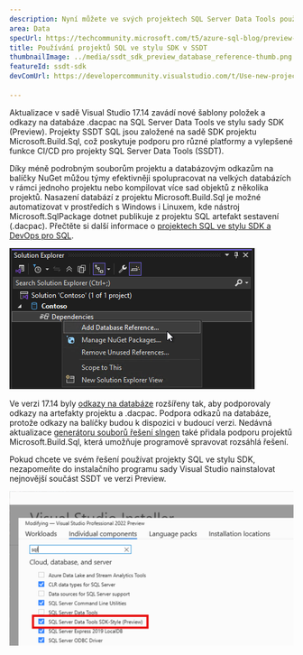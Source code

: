 ```yaml
---
description: Nyní můžete ve svých projektech SQL Server Data Tools používat formát souboru projektu ve stylu SDK s vylepšenými funkcemi ladění SQL a porovnávání schémat.
area: Data
specUrl: https://techcommunity.microsoft.com/t5/azure-sql-blog/preview-release-of-sdk-style-sql-projects-in-visual-studio-2022/ba-p/4240616
title: Používání projektů SQL ve stylu SDK v SSDT
thumbnailImage: ../media/ssdt_sdk_preview_database_reference-thumb.png
featureId: ssdt-sdk
devComUrl: https://developercommunity.visualstudio.com/t/Use-new-project-file-format-for-sqlproj/480461

---
```



Aktualizace v sadě Visual Studio 17.14 zavádí nové šablony položek a odkazy na databáze .dacpac na SQL Server Data Tools ve stylu sady SDK (Preview). Projekty SSDT SQL jsou založené na sadě SDK projektu Microsoft.Build.Sql, což poskytuje podporu pro různé platformy a vylepšené funkce CI/CD pro projekty SQL Server Data Tools (SSDT).

Díky méně podrobným souborům projektu a databázovým odkazům na balíčky NuGet můžou týmy efektivněji spolupracovat na velkých databázích v rámci jednoho projektu nebo kompilovat více sad objektů z několika projektů. Nasazení databází z projektu Microsoft.Build.Sql je možné automatizovat v prostředích s Windows i Linuxem, kde nástroj Microsoft.SqlPackage dotnet publikuje z projektu SQL artefakt sestavení (.dacpac). Přečtěte si další informace o [projektech SQL ve stylu SDK a DevOps pro SQL](https://aka.ms/sqlprojects).

![Přidání odkazu na databázi v SQL Server Data Tools ve stylu sady SDK](../media/ssdt_sdk_preview_database_reference.png)

Ve verzi 17.14 byly [odkazy na databáze](https://learn.microsoft.com/sql/tools/sql-database-projects/concepts/database-references?pivots=sq1-visual-studio-sdk) rozšířeny tak, aby podporovaly odkazy na artefakty projektu a .dacpac. Podpora odkazů na databáze, protože odkazy na balíčky budou k dispozici v budoucí verzi. Nedávná aktualizace [generátoru souborů řešení slngen](https://github.com/microsoft/slngen) také přidala podporu projektů Microsoft.Build.Sql, která umožňuje programově spravovat rozsáhlá řešení.

Pokud chcete ve svém řešení používat projekty SQL ve stylu SDK, nezapomeňte do instalačního programu sady Visual Studio nainstalovat nejnovější součást SSDT ve verzi Preview.

![Instalační program s povolenou funkcí SSDT ve verzi Preview](../media/ssdt_preview_installer.png)

